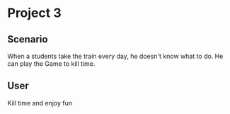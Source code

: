 # Project 3

## Scenario
When a students take the train every day, he doesn't know what to do. He can play the Game to kill time.

## User
Kill time and enjoy fun
